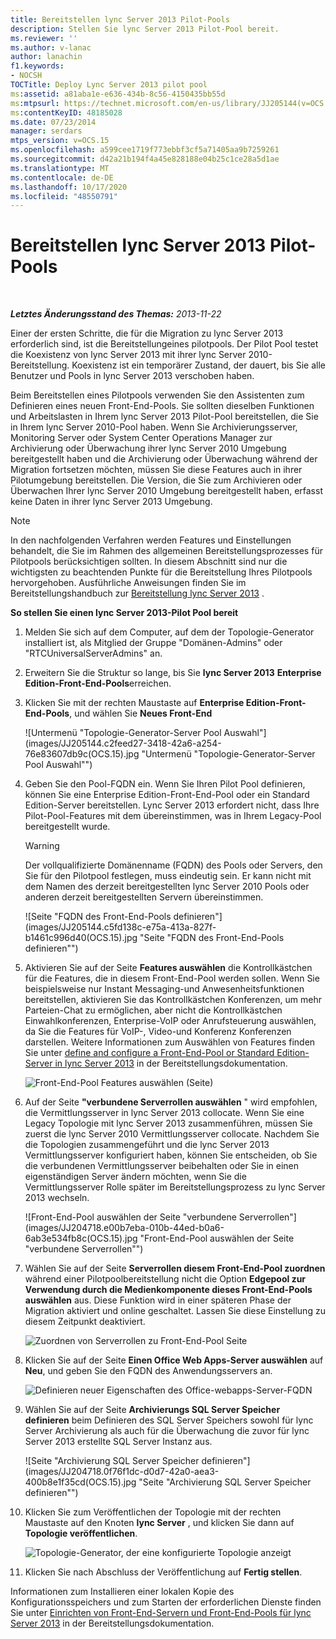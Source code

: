 ```yaml
---
title: Bereitstellen lync Server 2013 Pilot-Pools
description: Stellen Sie lync Server 2013 Pilot-Pool bereit.
ms.reviewer: ''
ms.author: v-lanac
author: lanachin
f1.keywords:
- NOCSH
TOCTitle: Deploy Lync Server 2013 pilot pool
ms:assetid: a81aba1e-e636-434b-8c56-4150435bb55d
ms:mtpsurl: https://technet.microsoft.com/en-us/library/JJ205144(v=OCS.15)
ms:contentKeyID: 48185028
ms.date: 07/23/2014
manager: serdars
mtps_version: v=OCS.15
ms.openlocfilehash: a599cee1719f773ebbf3cf5a71405aa9b7259261
ms.sourcegitcommit: d42a21b194f4a45e828188e04b25c1ce28a5d1ae
ms.translationtype: MT
ms.contentlocale: de-DE
ms.lasthandoff: 10/17/2020
ms.locfileid: "48550791"
---
```

# <a name="deploy-lync-server-2013-pilot-pool"></a>Bereitstellen lync Server 2013 Pilot-Pools

<div data-xmlns="http://www.w3.org/1999/xhtml">

<div class="topic" data-xmlns="http://www.w3.org/1999/xhtml" data-msxsl="urn:schemas-microsoft-com:xslt" data-cs="https://msdn.microsoft.com/">

<div data-asp="https://msdn2.microsoft.com/asp">



</div>

<div id="mainSection">

<div id="mainBody">

<span> </span>

_**Letztes Änderungsstand des Themas:** 2013-11-22_

Einer der ersten Schritte, die für die Migration zu lync Server 2013 erforderlich sind, ist die Bereitstellungeines pilotpools. Der Pilot Pool testet die Koexistenz von lync Server 2013 mit ihrer lync Server 2010-Bereitstellung. Koexistenz ist ein temporärer Zustand, der dauert, bis Sie alle Benutzer und Pools in lync Server 2013 verschoben haben.

Beim Bereitstellen eines Pilotpools verwenden Sie den Assistenten zum Definieren eines neuen Front-End-Pools. Sie sollten dieselben Funktionen und Arbeitslasten in Ihrem lync Server 2013 Pilot-Pool bereitstellen, die Sie in Ihrem lync Server 2010-Pool haben. Wenn Sie Archivierungsserver, Monitoring Server oder System Center Operations Manager zur Archivierung oder Überwachung ihrer lync Server 2010 Umgebung bereitgestellt haben und die Archivierung oder Überwachung während der Migration fortsetzen möchten, müssen Sie diese Features auch in ihrer Pilotumgebung bereitstellen. Die Version, die Sie zum Archivieren oder Überwachen Ihrer lync Server 2010 Umgebung bereitgestellt haben, erfasst keine Daten in ihrer lync Server 2013 Umgebung.

<div>


> [!NOTE]  
> In den nachfolgenden Verfahren werden Features und Einstellungen behandelt, die Sie im Rahmen des allgemeinen Bereitstellungsprozesses für Pilotpools berücksichtigen sollten. In diesem Abschnitt sind nur die wichtigsten zu beachtenden Punkte für die Bereitstellung Ihres Pilotpools hervorgehoben. Ausführliche Anweisungen finden Sie im Bereitstellungshandbuch zur <A href="lync-server-2013-deploying-lync-server.md">Bereitstellung lync Server 2013</A> .



</div>

**So stellen Sie einen lync Server 2013-Pilot Pool bereit**

1.  Melden Sie sich auf dem Computer, auf dem der Topologie-Generator installiert ist, als Mitglied der Gruppe "Domänen-Admins" oder "RTCUniversalServerAdmins" an.

2.  Erweitern Sie die Struktur so lange, bis Sie **lync Server 2013** **Enterprise Edition-Front-End-Pools**erreichen.

3.  Klicken Sie mit der rechten Maustaste auf **Enterprise Edition-Front-End-Pools**, und wählen Sie **Neues Front-End**
    
    ![Untermenü "Topologie-Generator-Server Pool Auswahl"](images/JJ205144.c2feed27-3418-42a6-a254-76e83607db9c(OCS.15).jpg "Untermenü "Topologie-Generator-Server Pool Auswahl"")

4.  Geben Sie den Pool-FQDN ein. Wenn Sie Ihren Pilot Pool definieren, können Sie eine Enterprise Edition-Front-End-Pool oder ein Standard Edition-Server bereitstellen. Lync Server 2013 erfordert nicht, dass Ihre Pilot-Pool-Features mit dem übereinstimmen, was in Ihrem Legacy-Pool bereitgestellt wurde.
    
    <div>
    

    > [!WARNING]  
    > Der vollqualifizierte Domänenname (FQDN) des Pools oder Servers, den Sie für den Pilotpool festlegen, muss eindeutig sein. Er kann nicht mit dem Namen des derzeit bereitgestellten lync Server 2010 Pools oder anderen derzeit bereitgestellten Servern übereinstimmen.

    
    </div>
    
    ![Seite "FQDN des Front-End-Pools definieren"](images/JJ205144.c5fd138c-e75a-413a-827f-b1461c996d40(OCS.15).jpg "Seite "FQDN des Front-End-Pools definieren"")

5.  Aktivieren Sie auf der Seite **Features auswählen** die Kontrollkästchen für die Features, die in diesem Front-End-Pool werden sollen. Wenn Sie beispielsweise nur Instant Messaging-und Anwesenheitsfunktionen bereitstellen, aktivieren Sie das Kontrollkästchen Konferenzen, um mehr Parteien-Chat zu ermöglichen, aber nicht die Kontrollkästchen Einwahlkonferenzen, Enterprise-VoIP oder Anrufsteuerung auswählen, da Sie die Features für VoIP-, Video-und Konferenz Konferenzen darstellen. Weitere Informationen zum Auswählen von Features finden Sie unter [define and configure a Front-End-Pool or Standard Edition-Server in lync Server 2013](lync-server-2013-define-and-configure-a-front-end-pool-or-standard-edition-server.md) in der Bereitstellungsdokumentation.
    
    ![Front-End-Pool Features auswählen (Seite)](images/JJ204718.5c3f3ff9-6e17-4d66-9b13-3bd55b38246b(OCS.15).jpg "Front-End-Pool Features auswählen (Seite)")

6.  Auf der Seite **"verbundene Serverrollen auswählen** " wird empfohlen, die Vermittlungsserver in lync Server 2013 collocate. Wenn Sie eine Legacy Topologie mit lync Server 2013 zusammenführen, müssen Sie zuerst die lync Server 2010 Vermittlungsserver collocate. Nachdem Sie die Topologien zusammengeführt und die lync Server 2013 Vermittlungsserver konfiguriert haben, können Sie entscheiden, ob Sie die verbundenen Vermittlungsserver beibehalten oder Sie in einen eigenständigen Server ändern möchten, wenn Sie die Vermittlungsserver Rolle später im Bereitstellungsprozess zu lync Server 2013 wechseln.
    
    ![Front-End-Pool auswählen der Seite "verbundene Serverrollen"](images/JJ204718.e00b7eba-010b-44ed-b0a6-6ab3e534fb8c(OCS.15).jpg "Front-End-Pool auswählen der Seite "verbundene Serverrollen"")

7.  Wählen Sie auf der Seite **Serverrollen diesem Front-End-Pool zuordnen** während einer Pilotpoolbereitstellung nicht die Option **Edgepool zur Verwendung durch die Medienkomponente dieses Front-End-Pools auswählen** aus. Diese Funktion wird in einer späteren Phase der Migration aktiviert und online geschaltet. Lassen Sie diese Einstellung zu diesem Zeitpunkt deaktiviert.
    
    ![Zuordnen von Serverrollen zu Front-End-Pool Seite](images/JJ204718.2d95a798-ad76-4dad-9392-ce41f4d938d1(OCS.15).jpg "Zuordnen von Serverrollen zu Front-End-Pool Seite")

8.  Klicken Sie auf der Seite **Einen Office Web Apps-Server auswählen** auf **Neu**, und geben Sie den FQDN des Anwendungsservers an.
    
    ![Definieren neuer Eigenschaften des Office-webapps-Server-FQDN](images/JJ204718.25c6b455-f1b8-4326-a569-6e338153d398(OCS.15).jpg "Definieren neuer Eigenschaften des Office-webapps-Server-FQDN")

9.  Wählen Sie auf der Seite **Archivierungs SQL Server Speicher definieren** beim Definieren des SQL Server Speichers sowohl für lync Server Archivierung als auch für die Überwachung die zuvor für lync Server 2013 erstellte SQL Server Instanz aus.
    
    ![Seite "Archivierung SQL Server Speicher definieren"](images/JJ204718.0f76f1dc-d0d7-42a0-aea3-400b8e1f35cd(OCS.15).jpg "Seite "Archivierung SQL Server Speicher definieren"")

10. Klicken Sie zum Veröffentlichen der Topologie mit der rechten Maustaste auf den Knoten **lync Server** , und klicken Sie dann auf **Topologie veröffentlichen**.
    
    ![Topologie-Generator, der eine konfigurierte Topologie anzeigt](images/JJ205144.c3eafa20-159e-4355-a23d-9f72aeb26037(OCS.15).jpg "Topologie-Generator, der eine konfigurierte Topologie anzeigt")

11. Klicken Sie nach Abschluss der Veröffentlichung auf **Fertig stellen**.

Informationen zum Installieren einer lokalen Kopie des Konfigurationsspeichers und zum Starten der erforderlichen Dienste finden Sie unter [Einrichten von Front-End-Servern und Front-End-Pools für lync Server 2013](lync-server-2013-setting-up-front-end-servers-and-front-end-pools.md) in der Bereitstellungsdokumentation.


</div>

<span> </span>

</div>

</div>

</div>

